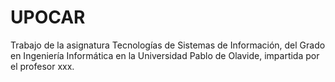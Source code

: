 # UPOCAR
Trabajo de la asignatura Tecnologías de Sistemas de Información, del Grado en Ingeniería Informática en la Universidad Pablo de Olavide, impartida por el profesor xxx. 
